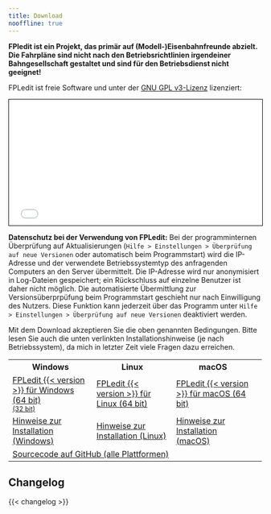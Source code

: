 ```yaml
---
title: Download
nooffline: true
---
```


**FPledit ist ein Projekt, das primär auf (Modell-)Eisenbahnfreunde abzielt. Die Fahrpläne sind nicht nach den Betriebsrichtlinien irgendeiner Bahngesellschaft gestaltet und sind für den Betriebsdienst nicht geeignet!**

FPLedit ist freie Software und unter der [GNU GPL v3-Lizenz](/files/gplv3.html) lizenziert:

<iframe src="/files/gplv3.html" style="width:100%; border:1px solid black; height:250px;"></iframe>

**Datenschutz bei der Verwendung von FPLedit:** Bei der programminternen Überprüfung auf Aktualisierungen (`Hilfe > Einstellungen > Überprüfung auf neue Versionen` oder automatisch beim Programmstart) wird die IP-Adresse und der verwendete Betriebssystemtyp des anfragenden Computers an den Server übermittelt. Die IP-Adresse wird nur anonymisiert in Log-Dateien gespeichert; ein Rückschluss auf einzelne Benutzer ist daher nicht möglich. Die automatisierte Übermittlung zur Versionsüberprpüfung beim Programmstart geschieht nur nach Einwilligung des Nutzers. Diese Funktion kann jederzeit über das Programm unter `Hilfe > Einstellungen > Überprüfung auf neue Versionen` deaktiviert werden.

Mit dem Download akzeptieren Sie die oben genannten Bedingungen. <span class="install-notes">Bitte lesen Sie auch die unten verlinkten Installationshinweise (je nach Betriebssystem), da mich in letzter Zeit viele Fragen dazu erreichen.</span>

<table class="download-table">
    <tr>
        <th>Windows</th>
        <th>Linux</th>
        <th>macOS</th>
    </tr>
    <tr>
        <td>
            <a href="/files/fpledit-{{< version >}}-win-x64.zip" class="downloadbtn"><i class="icon icon-download"></i> FPLedit {{< version >}} für Windows (64 bit)</a><br>
            <a href="/files/fpledit-{{< version >}}-win-x86.zip" style="font-size: 80%;">(32 bit)</a>
        </td>
        <td>
            <a href="/files/fpledit-{{< version >}}-linux-x64.zip" class="downloadbtn"><i class="icon icon-download"></i> FPLedit {{< version >}} für Linux (64 bit)</a>
        </td>
        <td>
            <a href="/files/fpledit-{{< version >}}-osx-x64.zip" class="downloadbtn"><i class="icon icon-download"></i> FPLedit {{< version >}} für macOS (64 bit)</a>
        </td>
    </tr>
    <tr>
        <td><a class="install-notes" href="install-windows/">Hinweise zur Installation (Windows)</a></td>
        <td><a class="install-notes" href="install-linux/">Hinweise zur Installation (Linux)</a></td>
        <td><a class="install-notes" href="install-macos/">Hinweise zur Installation (macOS)</a></td>
    </tr>
    <tr>
        <td colspan="3">
            <a href="https://github.com/FPLedit/FPLedit/releases">Sourcecode auf GitHub (alle Plattformen)</a>
        <td>
    </tr>
</table>

## Changelog

{{< changelog >}}
